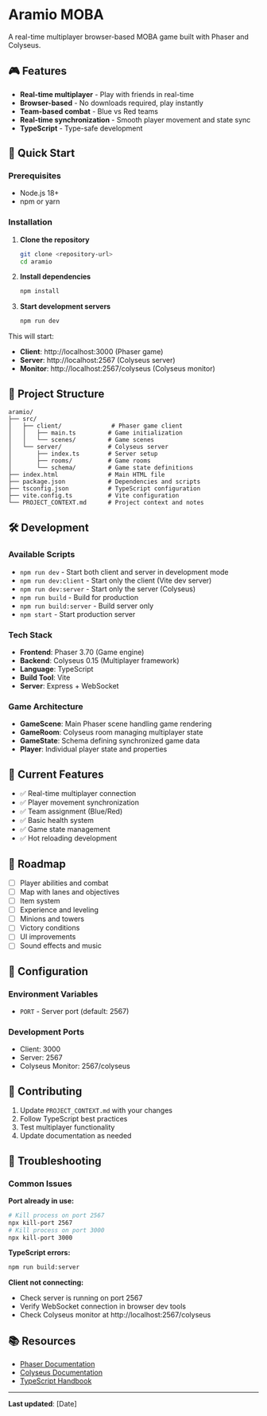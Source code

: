 # Aramio MOBA

A real-time multiplayer browser-based MOBA game built with Phaser and Colyseus.

## 🎮 Features

- **Real-time multiplayer** - Play with friends in real-time
- **Browser-based** - No downloads required, play instantly
- **Team-based combat** - Blue vs Red teams
- **Real-time synchronization** - Smooth player movement and state sync
- **TypeScript** - Type-safe development

## 🚀 Quick Start

### Prerequisites

- Node.js 18+ 
- npm or yarn

### Installation

1. **Clone the repository**
   ```bash
   git clone <repository-url>
   cd aramio
   ```

2. **Install dependencies**
   ```bash
   npm install
   ```

3. **Start development servers**
   ```bash
   npm run dev
   ```

This will start:
- **Client**: http://localhost:3000 (Phaser game)
- **Server**: http://localhost:2567 (Colyseus server)
- **Monitor**: http://localhost:2567/colyseus (Colyseus monitor)

## 📁 Project Structure

```
aramio/
├── src/
│   ├── client/              # Phaser game client
│   │   ├── main.ts         # Game initialization
│   │   └── scenes/         # Game scenes
│   └── server/             # Colyseus server
│       ├── index.ts        # Server setup
│       ├── rooms/          # Game rooms
│       └── schema/         # Game state definitions
├── index.html              # Main HTML file
├── package.json            # Dependencies and scripts
├── tsconfig.json           # TypeScript configuration
├── vite.config.ts          # Vite configuration
└── PROJECT_CONTEXT.md      # Project context and notes
```

## 🛠️ Development

### Available Scripts

- `npm run dev` - Start both client and server in development mode
- `npm run dev:client` - Start only the client (Vite dev server)
- `npm run dev:server` - Start only the server (Colyseus)
- `npm run build` - Build for production
- `npm run build:server` - Build server only
- `npm start` - Start production server

### Tech Stack

- **Frontend**: Phaser 3.70 (Game engine)
- **Backend**: Colyseus 0.15 (Multiplayer framework)
- **Language**: TypeScript
- **Build Tool**: Vite
- **Server**: Express + WebSocket

### Game Architecture

- **GameScene**: Main Phaser scene handling game rendering
- **GameRoom**: Colyseus room managing multiplayer state
- **GameState**: Schema defining synchronized game data
- **Player**: Individual player state and properties

## 🎯 Current Features

- ✅ Real-time multiplayer connection
- ✅ Player movement synchronization
- ✅ Team assignment (Blue/Red)
- ✅ Basic health system
- ✅ Game state management
- ✅ Hot reloading development

## 🚧 Roadmap

- [ ] Player abilities and combat
- [ ] Map with lanes and objectives
- [ ] Item system
- [ ] Experience and leveling
- [ ] Minions and towers
- [ ] Victory conditions
- [ ] UI improvements
- [ ] Sound effects and music

## 🔧 Configuration

### Environment Variables

- `PORT` - Server port (default: 2567)

### Development Ports

- Client: 3000
- Server: 2567
- Colyseus Monitor: 2567/colyseus

## 📝 Contributing

1. Update `PROJECT_CONTEXT.md` with your changes
2. Follow TypeScript best practices
3. Test multiplayer functionality
4. Update documentation as needed

## 🐛 Troubleshooting

### Common Issues

**Port already in use:**
```bash
# Kill process on port 2567
npx kill-port 2567
# Kill process on port 3000
npx kill-port 3000
```

**TypeScript errors:**
```bash
npm run build:server
```

**Client not connecting:**
- Check server is running on port 2567
- Verify WebSocket connection in browser dev tools
- Check Colyseus monitor at http://localhost:2567/colyseus

## 📚 Resources

- [Phaser Documentation](https://phaser.io/docs)
- [Colyseus Documentation](https://docs.colyseus.io/)
- [TypeScript Handbook](https://www.typescriptlang.org/docs/)

---

**Last updated**: [Date] 